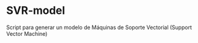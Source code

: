 # SVR-model
Script para generar un modelo de Máquinas de Soporte Vectorial (Support Vector Machine)
